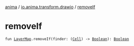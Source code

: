 [anima](../index.md) / [io.anima.transform.drawio](index.md) / [removeIf](./remove-if.md)

# removeIf

`fun `[`LayerMap`](-layer-map/index.md)`.removeIf(finder: (`[`Cell`](-cell/index.md)`) -> `[`Boolean`](https://kotlinlang.org/api/latest/jvm/stdlib/kotlin/-boolean/index.html)`): `[`Boolean`](https://kotlinlang.org/api/latest/jvm/stdlib/kotlin/-boolean/index.html)